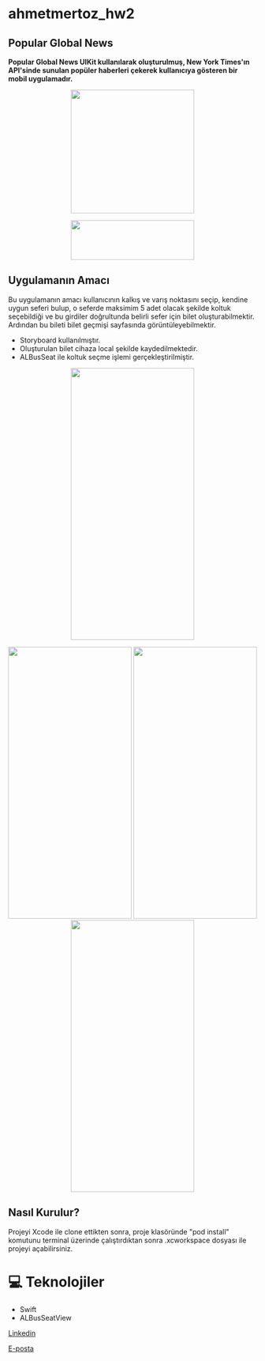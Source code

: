 # ahmetmertoz_hw2
## Popular Global News

<b>Popular Global News UIKit kullanılarak oluşturulmuş, New York Times'ın API'sinde sunulan popüler haberleri çekerek kullanıcıya gösteren bir mobil uygulamadır.</b>
<p align="center">
<img src="takeaseatsources/takeaseatlogofinal.png"  width="250" height="250">
</p>
<p align="center">
<img src="takeaseatsources/takeaseatAppName.png" width="250" height="80">
</p>


## Uygulamanın Amacı
Bu uygulamanın amacı kullanıcının kalkış ve varış noktasını seçip, kendine uygun seferi bulup, o seferde maksimim 5 adet olacak şekilde koltuk seçebildiği ve bu girdiler doğrultunda belirli sefer için bilet oluşturabilmektir. Ardından bu bileti bilet geçmişi sayfasında görüntüleyebilmektir.
<ul>
<li> Storyboard kullanılmıştır.</br></li>
<li> Oluşturulan bilet cihaza local şekilde kaydedilmektedir. </li>
<li> ALBusSeat ile koltuk seçme işlemi gerçekleştirilmiştir.</br></li>

</ul>
<p align="center">
<img src="takeaseatsources/takeaseatAppFlow.gif" width="250" height="550">
</p>


<p align="center">
<img src="takeaseatsources/screen1.png" width="250" height="550"> <img src="takeaseatsources/screen2.png" width="250" height="550"> <img src="takeaseatsources/screen3.png" width="250" height="550">
</p>








## Nasıl Kurulur?
Projeyi Xcode ile clone ettikten sonra, proje klasöründe "pod install" komutunu terminal üzerinde çalıştırdıktan sonra .xcworkspace dosyası ile projeyi açabilirsiniz.
 
# 💻 Teknolojiler 
- Swift
- ALBusSeatView











[Linkedin](https://www.linkedin.com/in/ahmet-mert-öz)

[E-posta](ahmetmertoz11@gmail.com)
